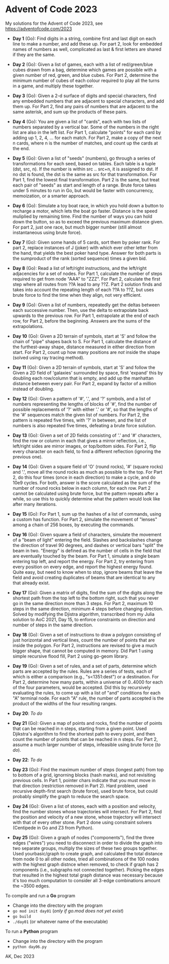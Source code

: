# Advent of Code 2023

My solutions for the Advent of Code 2023, 
see https://adventofcode.com/2023

* **Day 1** (Go): Find digits in a string, combine first and last digit on each
  line to make a number, and add these up. For part 2, look for embedded names
  of numbers as well, complicated as last & first letters are shared if they
  are the same.

* **Day 2** (Go): Given a list of games, each with a list of 
  red/green/blue cubes drawn from a bag, determine which games are possible 
  with a given number of red, green, and blue cubes. For Part 2, determine 
  the minimum number of cubes of each colour required to play all the
  turns in a game, and multiply these together.

* **Day 3** (Go): Given a 2-d surface of digits and special characters, 
  find any embedded numbers that are adjacent to special characters, and
  add them up. For Part 2, find any pairs of numbers that are adjacent to 
  the same asterisk, and sum up the products of these pairs.

* **Day 4** (Go): You are given a list of "cards", each with two lists of 
  numbers separated by a vertical bar. Some of the numbers in the right 
  list are also in the left list. For Part 1, calculate "points" for each 
  card by adding up 1, 2, 4, ... for each match. For Part 2, make a copy 
  of the next n cards, where n is the number of matches, and count up the 
  cards at the end.

* **Day 5** (Go): Given a list of "seeds" (numbers), go through a series 
  of transformations for each seed, based on tables. Each table is a tuple 
  (dst, src, n). If the number is within src ..  src+n,  it is assigned 
  to dst. If no dst is found, the dst is the same as src for that 
  transformation. For Part 1, find the lowest final transformation. 
  Part 2 is the same, but treat each pair of "seeds" as start and length 
  of a range. Brute force takes under 5 minutes to run in Go, but would be 
  faster with concurrency, memoization, or a smarter approach.

* **Day 6** (Go): Simulate a toy boat race, in which you hold down a button
  to recharge a motor, which lets the boat go faster. Distance is the speed
  muliplied by remaining time. Find the number of ways you can hold down the
  button, so as to exceed the previous maximum distance given. For part 2, just
  one race, but much bigger number (still almost instantaneous using brute
  force).

* **Day 7** (Go): Given some hands of 5 cards, sort them by poker rank. 
  For part 2, replace instances of J (joker) with which ever other letter
  from the hand, that yields the best poker hand type. Answer for both 
  parts is the sumproduct of the rank (sorted sequence) times a given bid.

* **Day 8** (Go): Read a list of left/right instructions, and the left/right
  adjacencies for a set of nodes. For  Part 1, calculate the number of steps
  required to get from node "AAA" to "ZZZ". For Part 2, calculate the first
  step where all routes from ??A lead to any ??Z. Part 2 solution finds and
  takes into account the repeating length of each ??A to ??Z, but uses brute
  force to find the time when they align, not very efficient.

* **Day 9** (Go): Given a list of numbers, repeatedly get the deltas between
  each successive number. Then, use the delta to extrapolate back upwards to
  the previous row. For Part 1, extrapolate at the end of each row, for Part 2,
  before the beginning. Answers are the sums of the extrapolations.

* **Day 10** (Go): Given a 2D terrain of symbols, start at 'S' and follow the
  chain of "pipe" shapes back to S. For Part 1, calculate the distance of the
  furthest-away shape, distance measured in either direction from start.  For
  Part 2, count up how many positions are *not* inside the shape (solved using
  ray tracing method).

* **Day 11** (Go): Given a 2D terrain of symbols, start at 'S' and follow the
  Given a 2D field of 'galaxies' surrounded by space, first 'expand' this by
  doubling each row/column that is empty, and add up the manhattan distance
  between every pair. For Part 2, expand by factor of a million instead of
  doubling.

* **Day 12** (Go): Given a pattern of '#', '.', and '?' symbols, and a list of
  numbers representing the lengths of blocks of '#', find the number of
  possible replacements of '?' with either '.' or '#', so that the lengths of
  the '#' sequences match the given list of numbers. For Part 2, the pattern is
  repeated five times, with '?' in between, and the list of numbers is also
  repeated five times, defeating a brute force solution.

* **Day 13** (Go): Given a set of 2D fields consisting of '.' and '#'
  characters, find the row or column in each that gives a mirror reflection,
  i.e., left/right sides are mirror images, or top/bottom sides. For Part 2,
  flip every character on each field, to find a different reflection
  (ignoring the previous one).

* **Day 14** (Go): Given a square field of 'O' (round rocks), '#' (square rocks)
  and '.', move all the round rocks as much as possible to the top. For Part 2,
  do this four times (once in each direction) to make a cycle, and do 10e9
  cycles. For both, answer is the score calculated as the sum of the number of
  round rocks below in each column, for each row. Part 2 cannot be calculated
  using brute force, but the pattern repeats after a while, so use this to
  quickly determine what the pattern would look like after many iterations.

* **Day 15** (Go): For Part 1, sum up the hashes of a list of commands, using a
  custom has function. For Part 2, simulate the movement of "lenses" among a
  chain of 256 boxes, by executing the commands.

* **Day 16** (Go): Given square a field of characters, simulate the movement of
  a "beam of light" entering the field. Slashes and backslashes change the
  direction of travel 90 degrees, and dashes or vertical bars "split" the beam
  in two. "Energy" is defined as the number of cells in the field that are
  eventually  touched by the beam. For Part 1, simulate a single beam entering
  top left, and report the energy. For Part 2, try entering from every position
  on every edge, and report the highest energy found.  Quite easy, but need to
  know when to stop, ignore beams that leave the field and avoid creating
  duplicates of beams that are identical to any that already exist.

* **Day 17** (Go): Given a matrix of digits, find the sum of the digits along
  the shortest path from the top left to the bottom right, such that you
  never go in the same direction more than 3 steps. For Part 2, maximum 10
  steps in the same direction, minimum 4 steps before changing direction.
  Solved by modifying the Djistra algorithm, transcribed from my Julia
  solution to AoC 2021, Day 15, to enforce constraints on direction and
  number of steps in the same direction.

* **Day 18** (Go): Given a set of instructions to draw a polygon consisting of
  just horizontal and vertical lines, count the number of points that are
  inside the polygon. For Part 2, instructions are revised to give a
  much bigger shape, that cannot be computed in memory. Did Part 1 using
  simple recursive flood fill, Part 2 using go-geom library.

* **Day 19** (Go): Given a set of rules, and a set of parts, determine which
  parts are accepted by the rules. Rules are a series of tests, each of which
  is either a comparison (e.g., "s<1351:dest") or a destination.  For Part 2,
  determine how many parts, within a universe of 0..4000 for each of the four
  parameters, would be accepted. Did this by recursively evaluating the rules,
  to come up with a list of "and" conditions for each "A" terminal node. For
  each "A" rule, the number of parts accepted is the product of the widths of
  the four resulting ranges.

* **Day 20**: *To do*

* **Day 21** (Go): Given a map of points and rocks, find the number of points
  that can be reached in n steps, starting from a given point. Used Djikstra's 
  algorithm to find the shortest path to every point, and then count the number 
  of points that can be reached in n steps. For Part 2, assume a much larger 
  number of steps, infeasible using brute force (*to do*).

* **Day 22**: *To do*

* **Day 23** (Go): Find the maximum number of steps (longest path) from top to
  bottom of a grid, ignorning blocks (hash marks), and not revisiting previous
  cells. In Part 1, pointer chars indicate that you must move in that direction
  (restriction removed in Part 2). Hard problem, used recursive depth-first 
  search (brute force), used brute force, but could probably simplify the graph 
  to reduce the search space.

* **Day 24** (Go): Given a list of stones, each with a position and velocity,
  find the number stones whose trajectories will intersect. For Part 2, find
  the position and velocity of a new stone, whose trajectory will intersect
  with that of every other stone. Part 2 done using constraint solvers 
  (Centipede in Go and Z3 from Python).

* **Day 25** (Go): Given a graph of nodes ("components"), find the three edges
  ("wires") you need to disconnect in order to divide the graph into two
  separate groups, multiply the sizes of these two groups together. Used
  yourbasic/graph to create graph, and calculated the total distance from node
  0 to all other nodes, tried all combinations of the 100 nodes with the
  highest graph distnce when removed, to check if graph has 2 components (i.e.,
  subgraphs not connected together). Picking the edges that resulted in
  the highest total graph distance was necessary because it's too much
  computation to consider all 3-edge combinations amount the ~3500 edges.

To compile and run a **Go** program
* Change into the directory with the program
* `go mod init day01`  (*only if go.mod does not yet exist*)
* `go build`
* `./day01`  (or whatever name of the executable)

To run a **Python** program
* Change into the directory with the program
* `python day06.py`

AK, Dec 2023
